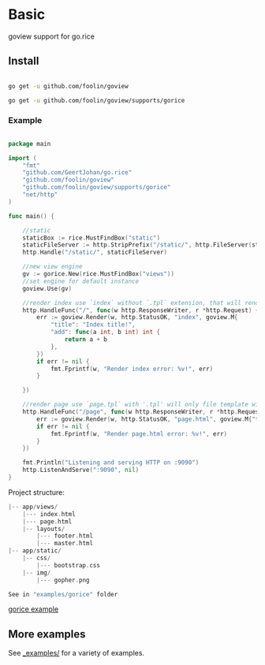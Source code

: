 # Basic
goview support for go.rice

## Install
```bash

go get -u github.com/foolin/goview

go get -u github.com/foolin/goview/supports/gorice

```

### Example


```go

package main

import (
	"fmt"
	"github.com/GeertJohan/go.rice"
	"github.com/foolin/goview"
	"github.com/foolin/goview/supports/gorice"
	"net/http"
)

func main() {

	//static
	staticBox := rice.MustFindBox("static")
	staticFileServer := http.StripPrefix("/static/", http.FileServer(staticBox.HTTPBox()))
	http.Handle("/static/", staticFileServer)

	//new view engine
	gv := gorice.New(rice.MustFindBox("views"))
	//set engine for default instance
	goview.Use(gv)

	//render index use `index` without `.tpl` extension, that will render with master layout.
	http.HandleFunc("/", func(w http.ResponseWriter, r *http.Request) {
		err := goview.Render(w, http.StatusOK, "index", goview.M{
			"title": "Index title!",
			"add": func(a int, b int) int {
				return a + b
			},
		})
		if err != nil {
			fmt.Fprintf(w, "Render index error: %v!", err)
		}

	})

	//render page use `page.tpl` with '.tpl' will only file template without master layout.
	http.HandleFunc("/page", func(w http.ResponseWriter, r *http.Request) {
		err := goview.Render(w, http.StatusOK, "page.html", goview.M{"title": "Page file title!!"})
		if err != nil {
			fmt.Fprintf(w, "Render page.html error: %v!", err)
		}
	})

	fmt.Println("Listening and serving HTTP on :9090")
	http.ListenAndServe(":9090", nil)
}

```

Project structure:
```go
|-- app/views/
    |--- index.html          
    |--- page.html
    |-- layouts/
        |--- footer.html
        |--- master.html
|-- app/static/  
    |-- css/
        |--- bootstrap.css   	
    |-- img/
        |--- gopher.png

See in "examples/gorice" folder
```

[gorice example](https://github.com/foolin/goview/tree/master/_examples/gorice)


           
## More examples

See [_examples/](https://github.com/foolin/goview/blob/master/_examples/) for a variety of examples.

